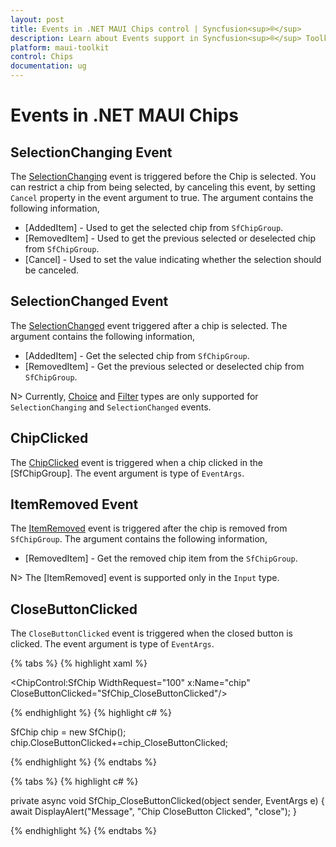 ```yaml
---
layout: post
title: Events in .NET MAUI Chips control | Syncfusion<sup>®</sup>
description: Learn about Events support in Syncfusion<sup>®</sup> Toolkit for .NET MAUI Chips control, its elements and more.
platform: maui-toolkit
control: Chips
documentation: ug
---
```


# Events in .NET MAUI Chips

## SelectionChanging Event

The [SelectionChanging](https://help.syncfusion.com/cr/maui-toolkit/Syncfusion.Maui.Toolkit.Chips.SfChipGroup.html#Syncfusion_Maui_Toolkit_Chips_SfChipGroup_SelectionChanging) event is triggered before the Chip is selected. You can restrict a chip from being selected, by canceling this event, by setting `Cancel` property in the event argument to true. The argument contains the following information,

 * [AddedItem] - Used to get the selected chip from `SfChipGroup`.
 * [RemovedItem] - Used to get the previous selected or deselected chip from `SfChipGroup`.
 * [Cancel] - Used to set the value indicating whether the selection should be canceled. 

## SelectionChanged Event
The [SelectionChanged](https://help.syncfusion.com/cr/maui-toolkit/Syncfusion.Maui.Toolkit.Chips.SfChipGroup.html#Syncfusion_Maui_Toolkit_Chips_SfChipGroup_SelectionChanged) event triggered after a chip is selected. The argument contains the following information,

 * [AddedItem] - Get the selected chip from `SfChipGroup`.
 * [RemovedItem] - Get the previous selected or deselected chip from `SfChipGroup`.

N>  Currently, [Choice](https://help.syncfusion.com/cr/maui-toolkit/Syncfusion.Maui.Toolkit.Chips.SfChipsType.html#Syncfusion_Maui_Toolkit_Chips_SfChipsType_Choice) and [Filter](https://help.syncfusion.com/cr/maui-toolkit/Syncfusion.Maui.Toolkit.Chips.SfChipsType.html#Syncfusion_Maui_Toolkit_Chips_SfChipsType_Filter) types are only supported for `SelectionChanging` and `SelectionChanged` events.

##  ChipClicked

The [ChipClicked](https://help.syncfusion.com/cr/maui-toolkit/Syncfusion.Maui.Toolkit.Chips.SfChipGroup.html#Syncfusion_Maui_Toolkit_Chips_SfChipGroup_ChipClicked) event is triggered when a chip clicked in the [SfChipGroup]. The event argument is type of `EventArgs`.

## ItemRemoved Event

The [ItemRemoved](https://help.syncfusion.com/cr/maui-toolkit/Syncfusion.Maui.Toolkit.Chips.SfChipGroup.html#Syncfusion_Maui_Toolkit_Chips_SfChipGroup_ItemRemoved) event is triggered after the chip is removed from `SfChipGroup`. The argument contains the following information,

* [RemovedItem] - Get the removed chip item from the `SfChipGroup`.

N> The [ItemRemoved] event is supported only in the `Input` type.

##  CloseButtonClicked

The `CloseButtonClicked` event is triggered when the closed button is clicked. The event argument is type of `EventArgs`.

{% tabs %}
{% highlight xaml %}
    
<ChipControl:SfChip WidthRequest="100"
                    x:Name="chip"
                    CloseButtonClicked="SfChip_CloseButtonClicked"/>

{% endhighlight %}
{% highlight c# %}

SfChip chip = new SfChip();
chip.CloseButtonClicked+=chip_CloseButtonClicked;

{% endhighlight %}
{% endtabs %}

{% tabs %}
{% highlight c# %}
    
private async void SfChip_CloseButtonClicked(object sender, EventArgs e)
{
    await DisplayAlert("Message", "Chip CloseButton Clicked", "close");
}

{% endhighlight %}
{% endtabs %}


